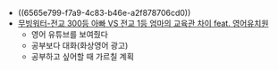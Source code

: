 - ((6565e799-f7a9-4c83-b46e-a2f878706cd0))
- [무빙워터-전교 300등 아빠 VS 전교 1등 엄마의 교육관 차이 feat. 영어유치원](https://youtube.com/watch?v=D8FJj_gKILo&si=4hx8xfHN2XDUcmSV)
	- 영어 유튜브를 보여줬다
	- 공부보다 대화(화상영어 광고)
	- 공부하고 싶어할 때 가르칠 계획